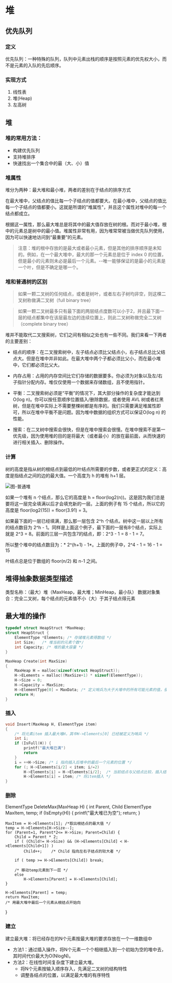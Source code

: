 # 堆

## 优先队列
### 定义
优先队列：一种特殊的队列，队列中元素出栈的顺序是按照元素的优先权大小，而不是元素的入队的先后顺序。

### 实现方式
1. 线性表
2. 堆(Heap)
3. 左高树

## 堆
### 堆的常用方法：
* 构建优先队列
* 支持堆排序
* 快速找出一个集合中的最（大、小）值

### 堆属性
堆分为两种：最大堆和最小堆，两者的差别在于结点的排序方式

在最大堆中，父结点的值比每一个子结点的值都要大。在最小堆中，父结点的值比每一个子结点的值都要小。这就是所谓的"堆属性"，并且这个属性对堆中的每一个结点都成立。

根据这一属性，那么最大堆总是将其中的最大值存放在树的根。而对于最小堆，根中的元素总是树中的最小值。堆属性非常有用，因为堆常常被当做优先队列使用，因为可以快速地访问到“最重要”的元素。

> 注意：堆的根中存放的是最大或者最小元素，但是其他的排序顺序是未知的。例如，在一个最大堆中，最大的那一个元素总是位于 index 0 的位置，但是最小的元素则未必是最后一个元素。--唯一能够保证的是最小的元素是一个叶，但是不确定是哪一个。

### 堆和普通树的区别

> 如果一颗二叉树的任何结点，或者是树叶，或者左右子树均非空，则这棵二叉树称做满二叉树（full binary tree）

> 如果一颗二叉树最多只有最下面的两层结点度数可以小于2，并且最下面一层的结点都集中在该层最左边的连续位置上，则此二叉树称做完全二叉树（complete binary tree）


堆并不能取代二叉搜索树，它们之间有相似之处也有一些不同。我们来看一下两者的主要差别：

* 结点的顺序：在二叉搜索树中，左子结点必须比父结点小，右子结点总比父结点大。但是在堆中并非如此。在最大堆中两个子都必须比父小，而在最小堆中，它们都必须比父大。

* 内存占用：占用的内存空间比它们存储的数据要多。你必须为对象以及左/右子指针分配内存。堆仅仅使用一个数据来存储数组，且不使用指针。

* 平衡：二叉搜索树必须是“平衡”的情况下，其大部分操作的复杂度才能达到O(log n)。你可以按任意顺序位置插入/删除数据，或者使用 AVL 树或者红黑树，但是在堆中实际上不需要整棵树都是有序的。我们只需要满足堆属性即可，所以在堆中平衡不是问题。因为堆中数据的组织方式可以保证O(log n) 的性能。

* 搜索：在二叉树中搜索会很快，但是在堆中搜索会很慢。在堆中搜索不是第一优先级，因为使用堆的目的是将最大（或者最小）的放在最前面，从而快速的进行相关插入、删除操作。

### 计算

树的高度是指从树的根结点到最低的叶结点所需要的步数，或者更正式的定义：高度是指结点之间的边的最大值。一个高度为 h 的堆有 h+1 层。

![图-普通堆](https://upload-images.jianshu.io/upload_images/4064751-9a3b75e40d3f9f04.png?imageMogr2/auto-orient/strip|imageView2/2/w/471)

如果一个堆有 n 个结点，那么它的高度是 h = floor(log2(n))。这是因为我们总是要将这一层完全填满以后才会填充新的一层。上面的例子有 15 个结点，所以它的高度是 floor(log2(15)) = floor(3.91) = 3。

如果最下面的一层已经填满，那么那一层包含 2^h 个结点。树中这一层以上所有的结点数目为 2^h - 1。同样是上面这个例子，最下面的一层有8个结点，实际上就是 2^3 = 8。前面的三层一共包含7的结点，即：2^3 - 1 = 8 - 1 = 7。

所以整个堆中的结点数目为：* 2^(h+1) - 1*。上面的例子中，2^4 - 1 = 16 - 1 = 15

叶结点总是位于数组的 floor(n/2) 和 n-1 之间。


## 堆得抽象数据类型描述
类型名称：（最大）堆（MaxHeap，最大堆；MinHeap，最小队）
数据对象集合：完全二叉树，每个结点的元素值不小（大）于其子结点得元素

## 最大堆的操作
```C
typedef struct HeapStruct *MaxHeap;
struct HeapStruct {
    ElementType *Elements; /* 存储堆元素得数组 */
    int Size;   /* 堆当前的元素个数*/
    int Capacity; /* 堆的最大容量 */
}

MaxHeap Create(int MaxSize)
{
    MaxHeap H = malloc(sizeof(struct HeapStruct));
    H->ELements = malloc((MaxSize+1) * sizeof(ElementType));
    H->Size = 0;
    H->Capacity = MaxSize;
    H->ElementType[0] = MaxData; /* 定义哨兵为大于大堆中的所有可能元素的值，便于以后更快的操作。*/
    return H;
}
```

### 插入
```C
void Insert(MaxHeap H, ElementType item)
{
    /* 将元素item 插入最大堆H，其中H->Elements[0] 已经被定义为哨兵 */
    int i;
    if (IsFull(H)) {
        printf("最大堆已满")
        return
    }
    i = ++H->Size; /* i 指向插入后堆中的最后一个元素的位置 */
    for (; H->Elements[i/2] < item; i/=2)  
        H->Elements[i] = H->Elements[i/2];  /* 当前结点与父结点比较，插入结点比该父结点大，交换位置*/
        H->Elements[i] = item; /* 将item插入 */
}
```

### 删除
ElementType DeleteMax(MaxHeap H)
{
    int Parent, Child
    ElementType MaxItem, temp;
    if (IsEmpty(H)) {
        printf("最大堆已为空");
        return;
    }

    MaxItem = H->Elements[1]; /*取出根结点的最大值 */
    temp = H->Elements[H->Size--];
    for (Parent=1, Parent*2<= H->Size; Parent=Child) {
        Child = Parent * 2;
        if ( (Child!= H->Size) && (H->Elements[Child] < H->Elements[Child+1]) )
            Child++;    /* Child 指向左右子结点的较大者 */
        
        if ( temp >= H->Elements[Child]) break;

        /* 移动temp元素到下一层 */
        else 
            H->Elements[Parent] = H->Elements[Child];
    }

    H->Elements[Parent] = temp;
    return MaxItem;
    /* 用最大堆中最后一个元素从根结点开始向
}

### 建立
建立最大堆：将已经存在的N个元素按最大堆的要求存放在一个一维数组中

* 方法1：通过插入操作，将N个元素一个个相继插入到一个初始为空的堆中去，其时间代价最大为O(NlogN)。
* 方法2：在线性时间复杂度下建立最大堆。
    * 将N个元素按输入顺序存入，先满足二叉树的结构特性
    * 调整各结点的位置，以满足最大堆的有序特性
